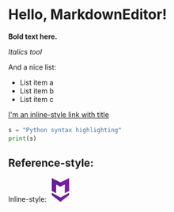 # Hello, MarkdownEditor!

**Bold text here.**

_Italics tool_

And a nice list:

- List item a
- List item b
- List item c

[I'm an inline-style link with title](https://www.google.com "Google's Homepage")

```python
s = "Python syntax highlighting"
print(s)
```

## Reference-style: 

Inline-style: 
![alt text](https://github.com/adam-p/markdown-here/raw/master/src/common/images/icon48.png "Logo Title Text 1")
